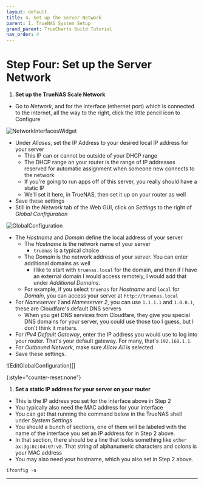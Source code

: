 ```yaml
---
layout: default
title: 4. Set up the Server Network
parent: I. TrueNAS System Setup
grand_parent: TrueCharts Build Tutorial
nav_order: 4
---
```



# Step Four: Set up the Server Network

1. **Set up the TrueNAS Scale Network**
- Go to *Network*, and for the interface (ethernet port) which is connected to the internet, all the way to the right, click the little pencil icon to Configure

![NetworkInterfacesWidget][imgNetworkInterfacesWidget]

- Under *Aliases*, set the IP Address to your desired local IP address for your server
    - This IP can or cannot be outside of your DHCP range
    - The DHCP range on your router is the range of IP addresses reserved for automatic assignment when someone new connects to the network
    - If you're going to run apps off of this server, you really should have a static IP
    - We'll set it here, in TrueNAS, then set it up on your router as well
- Save these settings
- Still in the *Network* tab of the Web GUI, click on *Settings* to the right of *Global Configuration*

![GlobalConfiguration][imgGlobalConfiguration]

- The *Hostname* and *Domain* define the local address of your server
    - The *Hostname* is the network name of your server
        - ```truenas``` is a typical choice  
    - The *Domain* is the network address of your server. You can enter additional domains as well
        - I like to start with ```truenas.local``` for the domain, and then if I have an external domain I would access remotely, I would add that under *Additional Domains*.  
    - For example, if you select ```truenas``` for *Hostname* and ```local``` for *Domain*, you can access your server at ```http://truenas.local```
- For *Nameserver 1* and *Nameserver 2*, you can use ```1.1.1.1``` and ```1.0.0.1```, these are Cloudfare's default DNS servers
    - When you get DNS services from Cloudfare, they give you special DNS domains for your server, you could use those too I guess, but I don't think it matters.
- For *IPv4 Default Gateway*, enter the IP address you would use to log into your router. That's your default gateway. For many, that's ```192.168.1.1```.
- For *Outbound Network*, make sure *Allow All* is selected.
- Save these settings.

![EditGlobalConfiguration][]

{:style="counter-reset:none"}
1. **Set a static IP address for your server on your router**
- This is the IP address you set for the interface above in Step 2
- You typically also need the MAC address for your interface
- You can get that running the command below in the TrueNAS shell under *System Settings*
- You should a bunch of sections, one of them will be labeled with the name of the interface you set an IP address for in Step 2 above.
- In that section, there should be a line that looks something like ```ether ax:3g:8c:04:07:v8```. That string of alphanumeric characters and colons is your MAC address
- You may also need your hostname, which you also set in Step 2 above.
```
ifconfig -a
```

----

[imgNetworkInterfacesWidget]: https://www.truenas.com/docs/images/SCALE/Network/NetworkInterfacesWidget.png
[imgGlobalConfiguration]: https://www.truenas.com/docs/images/SCALE/Network/GlobalConfiguration.png
[imgEditGlobalConfiguration]: https://www.truenas.com/docs/images/SCALE/Network/EditGlobalConfiguration.png